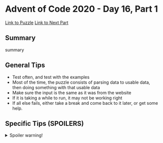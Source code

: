 # Advent of Code 2020 - Day 16, Part 1

[Link to Puzzle](https://adventofcode.com/2020/day/16)
[Link to Next Part](https://github.com/CodingAP/unofficial-aoc-syllabus/blob/main/years/2020/day16/part2.md)

## Summary
summary

## General Tips
- Test often, and test with the examples
- Most of the time, the puzzle consists of parsing data to usable data, then doing something with that usable data
- Make sure the input is the same as it was from the website
- If it is taking a while to run, it may not be working right
- If all else fails, either take a break and come back to it later, or get some help.

## Specific Tips (SPOILERS)
<details> <summary>Spoiler warning!</summary>

specific tips

</details>